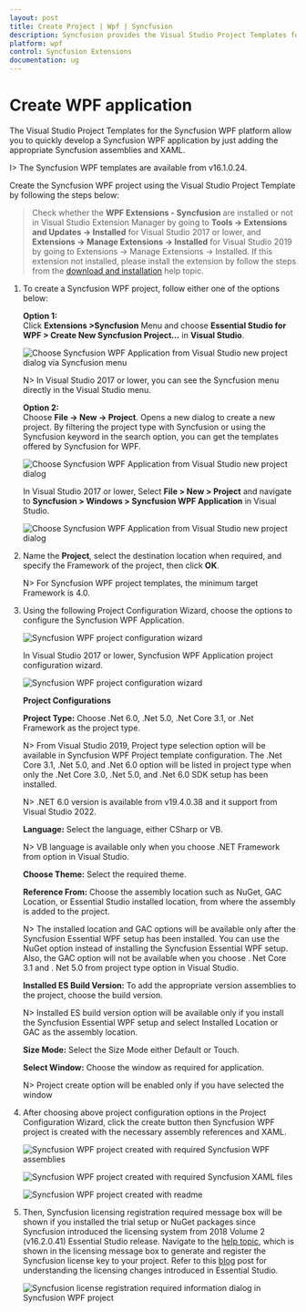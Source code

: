 ```yaml
---
layout: post
title: Create Project | Wpf | Syncfusion
description: Syncfusion provides the Visual Studio Project Templates for the Syncfusion WPF platform to create Syncfusion WPF Application by addiing the required assemblies
platform: wpf
control: Syncfusion Extensions
documentation: ug
---
```



# Create WPF application

The Visual Studio Project Templates for the Syncfusion WPF platform allow you to quickly develop a Syncfusion WPF application by just adding the appropriate Syncfusion assemblies and XAML. 

I> The Syncfusion WPF templates are available from v16.1.0.24. 

Create the Syncfusion WPF project using the Visual Studio Project Template by following the steps below: 

> Check whether the **WPF Extensions - Syncfusion** are installed or not in Visual Studio Extension Manager by going to **Tools -> Extensions and Updates -> Installed** for Visual Studio 2017 or lower, and **Extensions -> Manage Extensions -> Installed** for Visual Studio 2019 by going to Extensions -> Manage Extensions -> Installed. If this extension not installed, please install the extension by follow the steps from the [download and installation](download-and-installation) help topic.

1.	To create a Syncfusion WPF project, follow either one of the options below:

	**Option 1:**  
	Click **Extensions >Syncfusion** Menu and choose **Essential Studio for WPF > Create New Syncfusion Project…**  in **Visual Studio**.
    
	![Choose Syncfusion WPF Application from Visual Studio new project dialog via Syncfusion menu](Project-Template-images/Syncfusion_Menu_ProjectTemplate.png)

	N> In Visual Studio 2017 or lower, you can see the  Syncfusion menu directly in the Visual Studio menu.

	**Option 2:**   
	Choose **File -> New -> Project**. Opens a new dialog to create a new project. By filtering the project type with Syncfusion or using the Syncfusion keyword in the search option, you can get the templates offered by Syncfusion for WPF.

	![Choose Syncfusion WPF Application from Visual Studio new project dialog](Project-Template-images/Syncfusion-Project-Template-Gallery2019-1.png)

	In Visual Studio 2017 or lower, Select **File > New > Project** and navigate to **Syncfusion > Windows > Syncfusion WPF Application** in Visual Studio. 

	![Choose Syncfusion WPF Application from Visual Studio new project dialog](Project-Template-images/Syncfusion-Project-Template-Gallery-1.png)

2.	Name the **Project**, select the destination location when required, and specify the Framework of the project, then click **OK**.  

	N> For Syncfusion WPF project templates, the minimum target Framework is 4.0. 

3.	Using the following Project Configuration Wizard, choose the options to configure the Syncfusion WPF Application.  
  
	![Syncfusion WPF project configuration wizard](Project-Template-images/Syncfusion-Project-Template-Gallery2019-2.png)
                                                 
	In Visual Studio 2017 or lower, Syncfusion WPF Application project configuration wizard. 

	![Syncfusion WPF project configuration wizard](Project-Template-images/Syncfusion-Project-Template-Gallery-2.png)

	**Project Configurations**

	**Project Type:** Choose .Net 6.0, .Net 5.0, .Net Core 3.1, or .Net Framework as the project type.

	N> From Visual Studio 2019, Project type selection option will be available in Syncfusion WPF Project template configuration. The .Net Core 3.1, .Net 5.0, and .Net 6.0 option will be listed in project type when only the .Net Core 3.0, .Net 5.0, and .Net 6.0 SDK setup has been installed.

	N> .NET 6.0 version is available from v19.4.0.38 and it support from Visual Studio 2022.

	**Language:** Select the language, either CSharp or VB.

	N> VB language is available only when you choose .NET Framework from option in Visual Studio.

	**Choose Theme:** Select the required theme.

	**Reference From:** Choose the assembly location such as NuGet, GAC Location, or Essential Studio installed location, from where the assembly is added to the project.

	N> The installed location and GAC options will be available only after the Syncfusion Essential WPF setup has been installed. You can use the NuGet option instead of installing the Syncfusion Essential WPF setup. Also, the GAC option will not be available when you choose . Net Core 3.1 and . Net 5.0 from project type option in Visual Studio.

	**Installed ES Build Version:** To add the appropriate version assemblies to the project, choose the build version.

	N> Installed ES build version option will be available only if you install the Syncfusion Essential WPF setup and select Installed Location or GAC as the assembly location.

	**Size Mode:** Select the Size Mode either Default or Touch.

	**Select Window:** Choose the window as required for application.

	N> Project create option will be enabled only if you have selected the window
      
4.	After choosing above project configuration options in the Project Configuration Wizard, click the create button then Syncfusion WPF project is created with the necessary assembly references and XAML. 

	![Syncfusion WPF project created with required Syncfusion WPF assemblies](Project-Template-images/Syncfusion-Project-Template-Gallery-7.png)

	![Syncfusion WPF project created with required Syncfusion XAML files](Project-Template-images/Syncfusion-Project-Template-Gallery-8.png)

	![Syncfusion WPF project created with readme](Project-Template-images/Syncfusion-Project-Template-Gallery-10.png)

5.	Then, Syncfusion licensing registration required message box will be shown if you installed the trial setup or NuGet packages since Syncfusion introduced the licensing system from 2018 Volume 2 (v16.2.0.41) Essential Studio release. Navigate to the [help topic](https://help.syncfusion.com/common/essential-studio/licensing/license-key#how-to-generate-syncfusion-license-key), which is shown in the licensing message box to generate and register the Syncfusion license key to your project. Refer to this [blog](https://blog.syncfusion.com/post/Whats-New-in-2018-Volume-2-Licensing-Changes-in-the-1620x-Version-of-Essential-Studio.aspx) post for understanding the licensing changes introduced in Essential Studio.

	![Syncfusion license registration required information dialog in Syncfusion WPF project](Project-Template-images/Syncfusion-Project-Template-Gallery-9.png)   